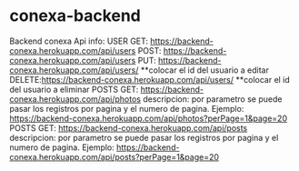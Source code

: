 # conexa-backend
Backend conexa
Api info:
USER
  GET: https://backend-conexa.herokuapp.com/api/users
  POST: https://backend-conexa.herokuapp.com/api/users
  PUT: https://backend-conexa.herokuapp.com/api/users/  **colocar el id del usuario a editar
  DELETE:https://backend-conexa.herokuapp.com/api/users/ **colocar el id del usuario a eliminar
POSTS
  GET: https://backend-conexa.herokuapp.com/api/photos
    descripcion: por parametro se puede pasar los registros por pagina y el numero de pagina. Ejemplo:                                         https://backend-conexa.herokuapp.com/api/photos?perPage=1&page=20
POSTS
  GET: https://backend-conexa.herokuapp.com/api/posts
    descripcion: por parametro se puede pasar los registros por pagina y el numero de pagina. Ejemplo:
    https://backend-conexa.herokuapp.com/api/posts?perPage=1&page=20
  
